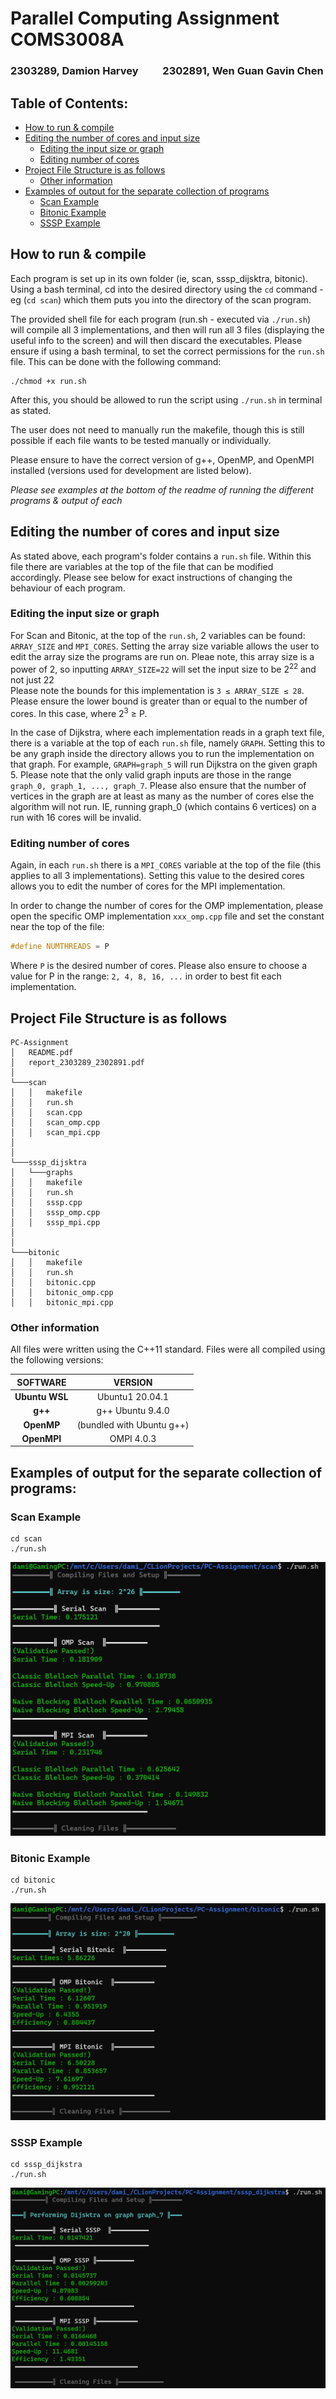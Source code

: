 # Parallel Computing Assignment COMS3008A

### 2303289, Damion Harvey&nbsp;&nbsp;&nbsp;&nbsp;&nbsp;&nbsp;&nbsp;&nbsp;&nbsp;&nbsp;2302891, Wen Guan Gavin Chen

<!-- TOC -->

## Table of Contents:
* [How to run & compile](#how-to-run--compile)
* [Editing the number of cores and input size](#editing-the-number-of-cores-and-input-size)
    * [Editing the input size or graph](#editing-the-input-size-or-graph)
    * [Editing number of cores](#editing-number-of-cores)
* [Project File Structure is as follows](#project-file-structure-is-as-follows)
    * [Other information](#other-information)
* [Examples of output for the separate collection of programs](#examples-of-output-for-the-separate-collection-of-programs)
    * [Scan Example](#scan-example)
    * [Bitonic Example](#bitonic-example)
    * [SSSP Example](#sssp-example)

<!-- TOC -->

## How to run & compile

Each program is set up in its own folder (ie, scan, sssp_dijsktra, bitonic). Using a bash terminal, cd into the desired
directory using the `cd` command - eg (`cd scan`) which them puts you into the directory of the scan program.

The provided shell file for each program (run.sh - executed via `./run.sh`) will compile
all 3 implementations, and then will run all 3 files (displaying the useful info to the screen)
and will then discard the executables. Please ensure if using a bash terminal, to set the correct permissions for the
`run.sh` file. This can be done with the following command: 
```shell
./chmod +x run.sh
```
After this, you should be allowed to run the script using `./run.sh` in terminal as stated.  

The user does not need to manually run the makefile, though this is still possible if each file wants to be tested
manually or individually.

Please ensure to have the correct version of g++, OpenMP, and OpenMPI installed
(versions used for development are listed below).

*Please see examples at the bottom of the readme of running the different programs & output of each*

## Editing the number of cores and input size

As stated above, each program's folder contains a `run.sh` file. Within this file there are variables at the top of 
the file that can be modified accordingly. Please see below for exact instructions of changing the behaviour of each program.

### Editing the input size or graph

For Scan and Bitonic, at the top of the `run.sh`, 2 variables can be found: `ARRAY_SIZE` and `MPI_CORES`.
Setting the array size variable allows the user to edit the array size the programs are run on. Pleae note,
this array size is a power of 2, so inputting `ARRAY_SIZE=22` will set the input size to be 2<sup>22</sup> and not just
22  
Please note the bounds for this implementation is `3 ≤ ARRAY_SIZE ≤ 28`. Please ensure the lower bound is greater than
or equal to the number of cores. In this case, where 2<sup>3</sup> ≥ P. 

In the case of Dijkstra, where each implementation reads in a graph text file, there is a variable at the top of
each `run.sh` file, namely `GRAPH`. Setting this to be any graph inside the directory allows you to run the
implementation
on that graph. For example, `GRAPH=graph_5` will run Dijkstra on the given graph 5. Please note that the only valid
graph
inputs are those in the range `graph_0, graph_1, ..., graph_7`. Please also ensure that the number of vertices in the
graph are at least
as many as the number of cores else the algorithm will not run. IE, running graph_0 (which contains 6 vertices)
on a run with 16 cores will be invalid.

### Editing number of cores

Again, in each `run.sh` there is a `MPI_CORES` variable at the top of the file (this applies to all 3 implementations).
Setting this value to the desired cores allows you to edit the number of cores for the MPI implementation.

In order to change the number of cores for the OMP implementation, please open the specific OMP
implementation `xxx_omp.cpp` file
and set the constant near the top of the file:
```c++ 
#define NUMTHREADS = P
```
Where `P` is the desired number of cores. Please also
ensure to choose a value for P in the range: `2, 4, 8, 16, ...` in order to best fit each implementation.

## Project File Structure is as follows
```
PC-Assignment
│   README.pdf
│   report_2303289_2302891.pdf
│
└───scan
│   │   makefile
│   │   run.sh
│   │   scan.cpp
│   │   scan_omp.cpp
│   │   scan_mpi.cpp
│   
│   
└───sssp_dijsktra
│   └───graphs
│   │   makefile
│   │   run.sh
│   │   sssp.cpp  
│   │   sssp_omp.cpp      
│   │   sssp_mpi.cpp     
│
│  
└───bitonic
│   │   makefile
│   │   run.sh
│   │   bitonic.cpp  
│   │   bitonic_omp.cpp      
│   │   bitonic_mpi.cpp   
```

### Other information

All files were written using the C++11 standard. Files were all compiled using the following versions:

|    SOFTWARE    |          VERSION          |
|:--------------:|:-------------------------:|
| **Ubuntu WSL** |      Ubuntu1 20.04.1      |
|    **g++**     |     g++ Ubuntu 9.4.0      |
|   **OpenMP**   | (bundled with Ubuntu g++) |
|  **OpenMPI**   |        OMPI 4.0.3         |

## Examples of output for the separate collection of programs:

### Scan Example
```
cd scan
./run.sh
```
![img.png](scanexample.png)

### Bitonic Example
```
cd bitonic
./run.sh
```
![img.png](bitonic_example.png)
  
### SSSP Example
```
cd sssp_dijkstra
./run.sh
```
![img.png](dijsktra_example.png)  
  
